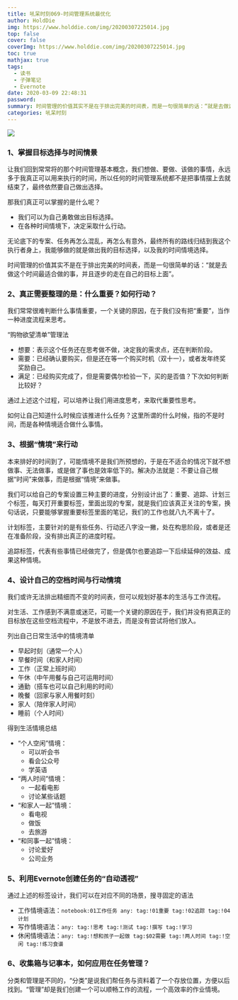 ```yaml
---
title: 吼呆时刻069-时间管理系统最优化
author: HoldDie
img: https://www.holddie.com/img/20200307225014.jpg
top: false
cover: false
coverImg: https://www.holddie.com/img/20200307225014.jpg
toc: true
mathjax: true
tags:
  - 读书
  - 子弹笔记
  - Evernote
date: 2020-03-09 22:48:31
password:
summary: 时间管理的价值其实不是在于排出完美的时间表，而是一句很简单的话：“就是去做这个时间最适合做的事，并且逐步的走在自己的目标上面”。
categories: 吼呆时刻
---
```




![](https://www.holddie.com/img/20200307225014.jpg)



### 1、掌握目标选择与时间情景

让我们回到常常将的那个时间管理基本概念，我们想做、要做、该做的事情，永远多于我真正可以用来执行的时间，所以任何的时间管理系统都不是把事情摆上去就结束了，最终依然要自己做出选择。



那我们真正可以掌握的是什么呢？

- 我们可以为自己勇敢做出目标选择。
- 在各种时间情境下，决定采取什么行动。



无论底下的专案、任务再怎么混乱，再怎么有意外，最终所有的路线归结到我这个执行者身上，我能够做的就是做出我的目标选择，以及我的时间情境选择。



时间管理的价值其实不是在于排出完美的时间表，而是一句很简单的话：“就是去做这个时间最适合做的事，并且逐步的走在自己的目标上面”。



### 2、真正需要整理的是：什么重要？如何行动？

我们常常很难判断什么事情重要，一个关键的原因，在于我们没有把“重要”，当作一种进度流程来思考。



“购物欲望清单”管理法

- 想要：表示这个任务还在思考做不做，决定我的需求点，还在判断阶段。
- 需要：已经确认要购买，但是还在等一个购买时机（双十一），或者发年终奖奖励自己。
- 满足：已经购买完成了，但是需要偶尔检验一下，买的是否值？下次如何判断比较好？



通过上述这个过程，可以培养让我们用进度思考，来取代重要性思考。



如何让自己知道什么时候应该推进什么任务？这里所谓的什么时候，指的不是时间，而是各种情境适合做什么事情。



### 3、根据“情境”来行动

本来排好的时间到了，可能情境不是我们所预想的，于是在不适合的情况下就不想做事、无法做事，或是做了事也是效率低下的。解决办法就是：不要让自己根据“时间”来做事，而是根据“情境”来做事。



我们可以给自己的专案设置三种主要的进度，分别设计出了：重要、追踪、计划三个标签，每天打开重要标签，里面出现的专案，就是我们应该真正关注的专案，换句话说，只要能够掌握重要标签里面的笔记，我们的工作也就八九不离十了。



计划标签，主要针对的是有些任务、行动还八字没一撇，处在构思阶段，或者是还在准备阶段，没有排出真正的进度时程。



追踪标签，代表有些事情已经做完了，但是偶尔也要追踪一下后续延伸的效益、成果这种情境。



### 4、设计自己的空档时间与行动情境



我们或许无法排出精细而不变的时间表，但可以规划好基本的生活与工作流程。



对生活、工作感到不满意或迷茫，可能一个关键的原因在于，我们并没有把真正的目标放在这些空档流程中，不是放不进去，而是没有尝试将他们放入。



列出自己日常生活中的情境清单

- 早起时刻（通常一个人）
- 早餐时间（和家人时间）
- 工作（正常上班时间）
- 午休（中午用餐与自己可运用时间）
- 通勤（搭车也可以自己利用的时间）
- 晚餐（回家与家人用餐时刻）
- 家人（陪伴家人时间）
- 睡前（个人时间）



得到生活情境总结

- “个人空闲”情境：
  - 可以听会书
  - 看会公众号
  - 学英语
- “两人时间”情境：
  - 一起看电影
  - 讨论某些话题
- “和家人一起”情境：
  - 看电视
  - 做饭
  - 去旅游
- “和同事一起”情境：
  - 讨论爱好
  - 公司业务

### 5、利用Evernote创建任务的“自动透视”

通过上述的标签设计，我们可以在对应不同的场景，搜寻固定的语法

- 工作情境语法：`notebook:01工作任务 any: tag:!01重要 tag:!02追踪 tag:!04计划`
- 写作情境语法：`any: tag:!思考 tag:!测试 tag:!撰写 tag:!学习`
- 休闲情境语法：`any: tag:!想和孩子一起做 tag:$02需要 tag:!两人时间 tag:!空闲 tag:!练习食谱`



### 6、收集箱与记事本，如何应用在任务管理？

分类和管理是不同的，“分类”是说我们帮任务与资料着了一个存放位置，方便以后找到。“管理”却是我们创建一个可以顺畅工作的流程，一个高效率的作业情境。